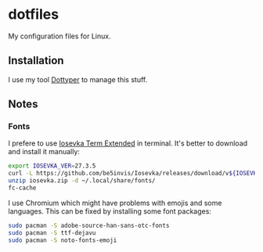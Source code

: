 # dotfiles

My configuration files for Linux.

## Installation

I use my tool [Dottyper](https://github.com/kompoth/dottyper) to manage this stuff.

## Notes

### Fonts

I prefere to use [Iosevka Term Extended](https://typeof.net/Iosevka/) in terminal.
It's better to download and install it manually:
```bash
export IOSEVKA_VER=27.3.5
curl -L https://github.com/be5invis/Iosevka/releases/download/v${IOSEVKA_VER}/ttf-iosevka-term-${IOSEVKA_VER}.zip -o iosevka.zip
unzip iosevka.zip -d ~/.local/share/fonts/
fc-cache
```

I use Chromium which might have problems with emojis and some languages.
This can be fixed by installing some font packages:
```bash
sudo pacman -S adobe-source-han-sans-otc-fonts
sudo pacman -S ttf-dejavu
sudo pacman -S noto-fonts-emoji 
```

